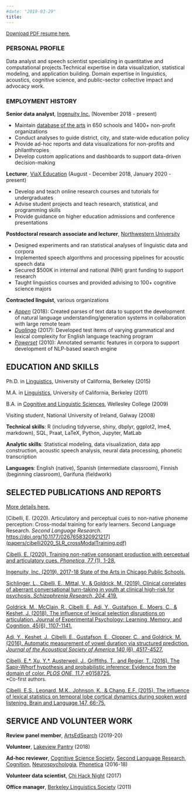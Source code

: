 ```yaml
---
#date: "2019-03-29"
title:  
---
```


<font size = 2>[Download PDF resume here.](papers/resume_cibelli_june2020.pdf)</font>

### PERSONAL PROFILE
Data analyst and speech scientist specializing in quantitative and computational projects.Technical expertise in data visualization, statistical modeling, and application building. Domain expertise in linguistics, acoustics, cognitive science, and public-sector collective impact and advocacy work. 

### EMPLOYMENT HISTORY

**Senior data analyst**, <a href="https://ingenuity-inc.org">Ingenuity Inc.</a> (November 2018 - present)

+ Maintain [database of the arts](https://chicago.artlookmap.com) in 650 schools and 1400+ non-profit organizations
+ Conduct analyses to guide district, city, and state-wide education policy 
+ Provide ad-hoc reports and data visualizations for non-profits and philanthropies
+ Develop custom applications and dashboards to support data-driven decision-making

**Lecturer**, <a href="htps://viax.org">ViaX Education</a> (August - December 2018, January 2020 - present)

+ Develop and teach online research courses and tutorials for undergraduates
+ Advise student projects and teach research, statistical, and programming skills
+ Provide guidance on higher education admissions and conference presentations

**Postdoctoral research associate and lecturer**, [Northwestern University](https://linguistics.northwestern.edu)

+ Designed experiments and ran statistical analyses of linguistic data and corpora
+ Implemented speech algorithms and processing pipelines for acoustic speech data
+ Secured $500K in internal and national (NIH) grant funding to support research
+ Taught linguistics courses and provided advising to 100+ cognitive science majors

**Contracted linguist**, various organizations

+ *[Appen](https://appen.com/)* (2018): Created parses of text data to support the development of natural language understanding/generation systems in collaboration with large remote team
+ *[Duolingo](https://www.duolingo.com/)* (2017): Developed test items of varying grammatical and lexical complexity for English language teaching program
+ *[Powerset](https://www.crunchbase.com/organization/powerset#section-overview)* (2010): Annotated semantic features in corpora to support development of NLP-based search engine

## EDUCATION AND SKILLS

Ph.D. in [Linguistics](https://lx.berkeley.edu), University of California, Berkeley (2015)

M.A. in [Linguistics](https://lx.berkeley.edu), University of California, Berkeley (2011)

B.A. in [Cognitive and Linguistic Sciences](https://www.wellesley.edu/cogsci), Wellesley College (2009)

Visiting student, National University of Ireland, Galway (2008)

**Technical skills**: R (including tidyverse, shiny, dbplyr, ggplot2, lme4, markdown), SQL, Praat, LaTeX, Python, Jupyter, MatLab

**Analytic skills**: Statistical modeling, data visualization, data app construction, acoustic speech analysis, neural data processing, phonetic transcription

**Languages**: English (native), Spanish (intermediate classroom), Finnish (beginning classroom), Garifuna (fieldwork)

## SELECTED PUBLICATIONS AND REPORTS

[More details here.](https://scholar.google.com/citations?hl=en&user=4vfpQcMAAAAJ&view_op=list_works&sortby=pubdate)

[Cibelli, E. (2020). Articulatory and perceptual cues to non-native phoneme perception: Cross-modal training for early learners. Second Language Research. *Second Language Research*. https://doi.org/10.1177/0267658320921217](papers/cibelli2020_SLR_crossModalTraining.pdf)

[Cibelli, E. (2020). Training non-native consonant production with perceptual and articulatory cues. *Phonetica, 77* (1), 1-28.](papers/cibelli_phonetica2019.pdf)

[Ingenuity, Inc. (2019). 2017-18 State of the Arts in Chicago Public Schools.](https://www.ingenuity-inc.org/data-research/state-of-the-arts-reports/2017-18-state-of-the-arts-report/)

[Sichlinger, L., Cibelli, E., Mittal, V., & Goldrick, M. (2019). Clinical correlates of aberrant conversational turn-taking in youth at clinical high-risk for psychosis. *Schizophrenia Research, 204,* 419.](papers/sichlingerCibelliGoldrickMittal_2019_schizophreniaResearch.pdf)

[Goldrick, M., McClain, R., Cibelli, E., Adi, Y., Gustafson, E., Moers, C., & Keshet, J. (2018). The influence of lexical selection disruptions on articulation. Journal of Experimental Psychology: Learning, Memory, and Cognition, 45(6), 1107-1141.](papers/lexicalSelectionInteraction.pdf)

[Adi, Y., Keshet, J., Cibelli, E., Gustafson, E., Clopper, C., and Goldrick, M. (2016). Automatic measurement of vowel duration via structured prediction. *Journal of the Acoustical Society of America 140* (6), 4517-4527.](papers/adi_etAl_2016_vowelDurationStructuredPrediction.pdf)

[Cibelli, E.\*, Xu, Y.\*, Austerweil, J., Griffiths, T., and Regier, T. (2016). The Sapir-Whorf hypothesis and probabilistic inference: Evidence from the domain of color. *PLOS ONE, 11.7,* e0158725.](papers/cibelli_etAl_plosOne_2016_sapirWhorfProbabilisticInference.pdf)
<br/> <font size = 2>*Co-first authors.</font>

[Cibelli, E.S., Leonard, M.K., Johnson, K., & Chang, E.F. (2015). The influence of lexical statistics on temporal lobe cortical dynamics during spoken word listening. Brain and Language 147, 66-75.](papers/brainLx_cibelli2015.pdf)

## SERVICE AND VOLUNTEER WORK

**Review panel member**, [ArtsEdSearch](https://www.artsedsearch.org/about-us/artsedsearch-review-panel/) (2019-20)

**Volunteer**, [Lakeview Pantry](https://www.lakeviewpantry.org/) (2018)

**Ad-hoc reviewer**, [Cognitive Science Society](https://cognitivesciencesociety.org/), [Second Language Research](https://journals.sagepub.com/home/slr), [Cognition](https://www.journals.elsevier.com/cognition), [Neurospychologia](https://www.journals.elsevier.com/neuropsychologia), [Phonetica](https://www.karger.com/Journal/Home/224275) (2016-18)

**Volunteer data scientist**, [Chi Hack Night](https://chihacknight.org/) (2017)

**Office manager**, [Berkeley Linguistics Society](http://linguistics.berkeley.edu/bls/) (2011)